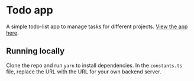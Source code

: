 # Todo app
A simple todo-list app to manage tasks for different projects. [View the app here](https://melissa-todo-projects.netlify.app/).

## Running locally
Clone the repo and run `yarn` to install dependencies.
In the `constants.ts` file, replace the URL with the URL for your own backend server.